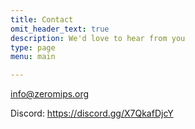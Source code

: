 ```yaml
---
title: Contact
omit_header_text: true
description: We'd love to hear from you
type: page
menu: main

---
```


info@zeromips.org

Discord: https://discord.gg/X7QkafDjcY
